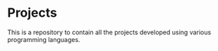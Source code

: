 # Projects
 This is a repository to contain all the projects developed using various programming languages.
